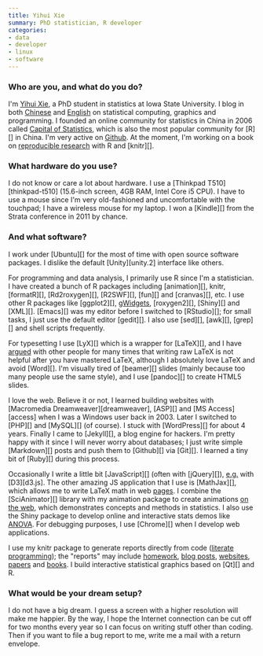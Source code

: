 ```yaml
---
title: Yihui Xie
summary: PhD statistician, R developer
categories:
- data
- developer
- linux
- software
---
```


### Who are you, and what do you do?

I'm [Yihui Xie](http://yihui.name/ "Yihui's website."), a PhD student in statistics at Iowa State University. I blog in both [Chinese](http://yihui.name/cn/ "Yihui's posts in Chinese.") and [English](http://yihui.name/en/ "Yihui's posts in English.") on statistical computing, graphics and programming. I founded an online community for statistics in China in 2006 called [Capital of Statistics](http://cos.name/ "The CoS website."), which is also the most popular community for [R][] in China. I'm very active on [Github](https://github.com/yihui/ "Yihui's Github account."). At the moment, I'm working on a book on [reproducible research](http://en.wikipedia.org/wiki/Reproducibility#Reproducible_research "The Wikipedia entry for reproducible research.") with R and [knitr][].

### What hardware do you use?

I do not know or care a lot about hardware. I use a [Thinkpad T510][thinkpad-t510] (15.6-inch screen, 4GB RAM, Intel Core i5 CPU). I have to use a mouse since I'm very old-fashioned and uncomfortable with the touchpad; I have a wireless mouse for my laptop. I won a [Kindle][] from the Strata conference in 2011 by chance.

### And what software?

I work under [Ubuntu][] for the most of time with open source software packages. I dislike the default [Unity][unity.2] interface like others.

For programming and data analysis, I primarily use R since I'm a statistician. I have created a bunch of R packages including [animation][], knitr, [formatR][], [Rd2roxygen][], [R2SWF][], [fun][] and [cranvas][], etc. I use other R packages like [ggplot2][], [gWidgets](), [roxygen2][], [Shiny][] and [XML][]. [Emacs][] was my editor before I switched to [RStudio][]; for small tasks, I just use the default editor [gedit][]. I also use [sed][], [awk][], [grep][] and shell scripts frequently.

For typesetting I use [LyX][] which is a wrapper for [LaTeX][], and I have [argued](http://yihui.name/en/2012/10/lyx-vs-latex/ "Yihui's post on Lynx vs. LaTeX.") with other people for many times that writing raw LaTeX is not helpful after you have mastered LaTeX, although I absolutely love LaTeX and avoid [Word][]. I'm visually tired of [beamer][] slides (mainly because too many people use the same style), and I use [pandoc][] to create HTML5 slides.

I love the web. Believe it or not, I learned building websites with [Macromedia Dreamweaver][dreamweaver], [ASP][] and [MS Access][access] when I was a Windows user back in 2003. Later I switched to [PHP][] and [MySQL][] (of course). I stuck with [WordPress][] for about 4 years. Finally I came to [Jekyll][], a blog engine for hackers. I'm pretty happy with it since I will never worry about databases; I just write simple [Markdown][] posts and push them to [Github][] via [Git][]. I learned a tiny bit of [Ruby][] during this process.

Occasionally I write a little bit [JavaScript][] (often with [jQuery][]), [e.g.](http://vis.supstat.com/2012/11/contour-plots-with-d3-and-r "Yihui's example of using D3 with R.") with [D3][d3.js]. The other amazing JS application that I use is [MathJax][], which allows me to write LaTeX math in web [pages](http://vis.supstat.com/2012/11/brownian-motion-with-r/ "Yihui's post on animating Brownian Motion using R and MathJax."). I combine the [SciAnimator][] library with my animation package to create animations [on the web](http://vis.supstat.com/categories.html#Animation-ref "Yihui's animation examples."), which demonstrates concepts and methods in statistics. I also use the Shiny package to develop online and interactive stats demos like [ANOVA](http://glimmer.rstudio.com/yihui/06-anova/ "An interactive analysis of variance demo."). For debugging purposes, I use [Chrome][] when I develop web applications.

I use my knitr package to generate reports directly from code ([literate programming](http://en.wikipedia.org/wiki/Literate_programming "The Wikipedia entry for literate programming.")); the "reports" may include [homework](https://github.com/yihui/stat579/downloads "Yihui's homework."), [blog posts](http://yihui.name/cn/2012/04/break-points-in-regression/ "Yihui's post on break points in regression (Chinese)."), [websites](http://vis.supstat.com/ "Yihui's stats graphics site."), [papers](https://github.com/downloads/yihui/yihui.github.com/JSS-animation-2012-Yihui-Xie.pdf "Yihui's paper on his R animation package (PDF).") and [books](https://github.com/yihui/knitr-book "Yihui's book on dynamic report generation with R."). I build interactive statistical graphics based on [Qt][] and R.

### What would be your dream setup?

I do not have a big dream. I guess a screen with a higher resolution will make me happier. By the way, I hope the Internet connection can be cut off for two months every year so I can focus on writing stuff other than coding. Then if you want to file a bug report to me, write me a mail with a return envelope.